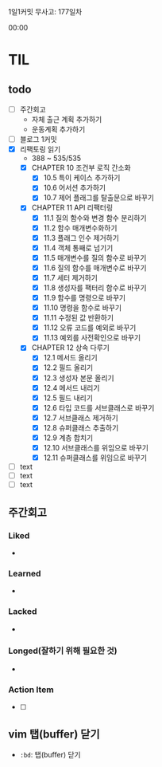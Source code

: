 1일1커밋 무사고: 177일차

00:00

# TIL

## todo
- [ ] 주간회고
  - 자체 출근 계획 추가하기
  - 운동계획 추가하기
- [ ] 블로그 1커밋
- [x] 리팩토링 읽기
  - 388 ~ 535/535
  - [x] CHAPTER 10 조건부 로직 간소화
    - [x] 10.5 특이 케이스 추가하기
    - [x] 10.6 어서션 추가하기
    - [x] 10.7 제어 플래그를 탈출문으로 바꾸기
  - [x] CHAPTER 11 API 리팩터링
    - [x] 11.1 질의 함수와 변경 함수 분리하기
    - [x] 11.2 함수 매개변수화하기
    - [x] 11.3 플래그 인수 제거하기
    - [x] 11.4 객체 통째로 넘기기
    - [x] 11.5 매개변수를 질의 함수로 바꾸기
    - [x] 11.6 질의 함수를 매개변수로 바꾸기
    - [x] 11.7 세터 제거하기
    - [x] 11.8 생성자를 팩터리 함수로 바꾸기
    - [x] 11.9 함수를 명령으로 바꾸기
    - [x] 11.10 명령을 함수로 바꾸기
    - [x] 11.11 수정된 값 반환하기
    - [x] 11.12 오류 코드를 예외로 바꾸기
    - [x] 11.13 예외를 사전확인으로 바꾸기
  - [x] CHAPTER 12 상속 다루기
    - [x] 12.1 메서드 올리기
    - [x] 12.2 필드 올리기
    - [x] 12.3 생성자 본문 올리기
    - [x] 12.4 메서드 내리기
    - [x] 12.5 필드 내리기
    - [x] 12.6 타입 코드를 서브클래스로 바꾸기
    - [x] 12.7 서브클래스 제거하기
    - [x] 12.8 슈퍼클래스 추출하기
    - [x] 12.9 계층 합치기
    - [x] 12.10 서브클래스를 위임으로 바꾸기
    - [x] 12.11 슈퍼클래스를 위임으로 바꾸기
- [ ] text
- [ ] text
- [ ] text

## 주간회고


### Liked

-

### Learned

-

### Lacked

-

### Longed(잘하기 위해 필요한 것)

-

### Action Item

- [ ]

## vim 탭(buffer) 닫기

- `:bd`: 탭(buffer) 닫기


